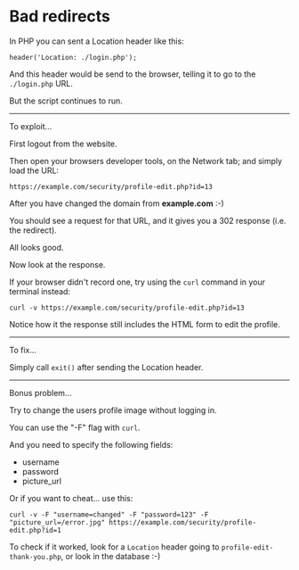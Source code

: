 
# Bad redirects

In PHP you can sent a Location header like this:

	header('Location: ./login.php');

And this header would be send to the browser, telling it to go to the `./login.php` URL.

But the script continues to run.

---

To exploit...

First logout from the website.

Then open your browsers developer tools, on the Network tab; and simply load the URL:

	https://example.com/security/profile-edit.php?id=13

After you have changed the domain from **example.com** :-)

You should see a request for that URL, and it gives you a 302 response (i.e. the redirect).

All looks good.

Now look at the response.

If your browser didn't record one, try using the `curl` command in your terminal instead:

	curl -v https://example.com/security/profile-edit.php?id=13

Notice how it the response still includes the HTML form to edit the profile.

---

To fix...

Simply call `exit()` after sending the Location header.

---

Bonus problem...

Try to change the users profile image without logging in.

You can use the "-F" flag with `curl`.

And you need to specify the following fields:

- username
- password
- picture_url

Or if you want to cheat... use this:

	curl -v -F "username=changed" -F "password=123" -F "picture_url=/error.jpg" https://example.com/security/profile-edit.php?id=1

To check if it worked, look for a `Location` header going to `profile-edit-thank-you.php`, or look in the database :-)
